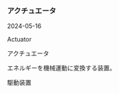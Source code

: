 <article id="アクチュエータ">

### アクチュエータ

<p class="st_update_header">2024-05-16</p>
<p class="st_name_header_en">Actuator</p>
<p class="st_name_header_jp">アクチュエータ</p>
<div class="article_explanation">エネルギーを機械運動に変換する装置。</div>
<p class="st_name_header_synonyms">駆動装置</p>
</article>
